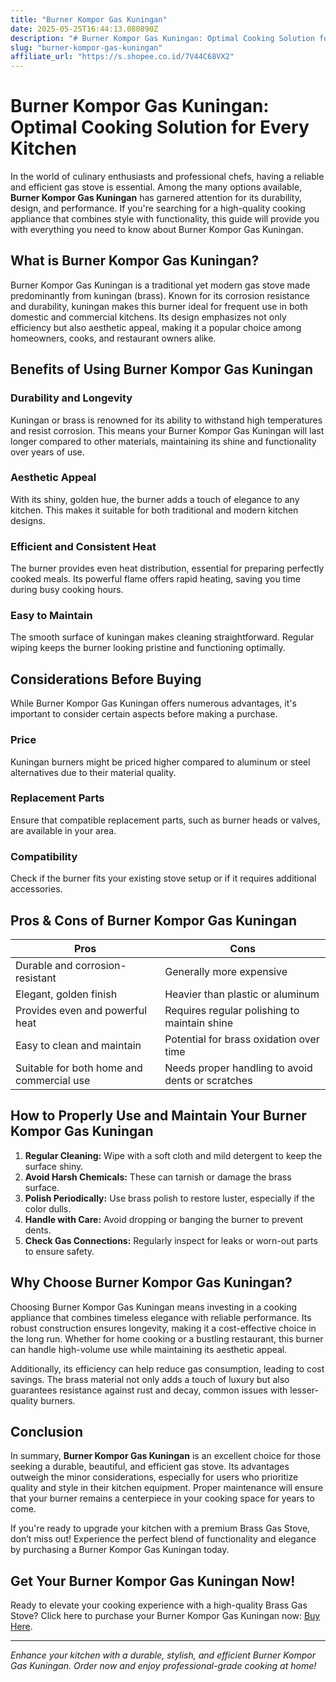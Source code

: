 ```yaml
---
title: "Burner Kompor Gas Kuningan"
date: 2025-05-25T16:44:13.080890Z
description: "# Burner Kompor Gas Kuningan: Optimal Cooking Solution for Every Kitchen..."
slug: "burner-kompor-gas-kuningan"
affiliate_url: "https://s.shopee.co.id/7V44C68VX2"
---
```

# Burner Kompor Gas Kuningan: Optimal Cooking Solution for Every Kitchen

In the world of culinary enthusiasts and professional chefs, having a reliable and efficient gas stove is essential. Among the many options available, **Burner Kompor Gas Kuningan** has garnered attention for its durability, design, and performance. If you're searching for a high-quality cooking appliance that combines style with functionality, this guide will provide you with everything you need to know about Burner Kompor Gas Kuningan.

## What is Burner Kompor Gas Kuningan?

Burner Kompor Gas Kuningan is a traditional yet modern gas stove made predominantly from kuningan (brass). Known for its corrosion resistance and durability, kuningan makes this burner ideal for frequent use in both domestic and commercial kitchens. Its design emphasizes not only efficiency but also aesthetic appeal, making it a popular choice among homeowners, cooks, and restaurant owners alike.

## Benefits of Using Burner Kompor Gas Kuningan

### Durability and Longevity
Kuningan or brass is renowned for its ability to withstand high temperatures and resist corrosion. This means your Burner Kompor Gas Kuningan will last longer compared to other materials, maintaining its shine and functionality over years of use.

### Aesthetic Appeal
With its shiny, golden hue, the burner adds a touch of elegance to any kitchen. This makes it suitable for both traditional and modern kitchen designs.

### Efficient and Consistent Heat
The burner provides even heat distribution, essential for preparing perfectly cooked meals. Its powerful flame offers rapid heating, saving you time during busy cooking hours.

### Easy to Maintain
The smooth surface of kuningan makes cleaning straightforward. Regular wiping keeps the burner looking pristine and functioning optimally.

## Considerations Before Buying

While Burner Kompor Gas Kuningan offers numerous advantages, it's important to consider certain aspects before making a purchase.

### Price
Kuningan burners might be priced higher compared to aluminum or steel alternatives due to their material quality.

### Replacement Parts
Ensure that compatible replacement parts, such as burner heads or valves, are available in your area.

### Compatibility
Check if the burner fits your existing stove setup or if it requires additional accessories.

## Pros & Cons of Burner Kompor Gas Kuningan

| Pros                                    | Cons                                   |
|-----------------------------------------|----------------------------------------|
| Durable and corrosion-resistant       | Generally more expensive             |
| Elegant, golden finish                  | Heavier than plastic or aluminum     |
| Provides even and powerful heat         | Requires regular polishing to maintain shine |
| Easy to clean and maintain             | Potential for brass oxidation over time |
| Suitable for both home and commercial use | Needs proper handling to avoid dents or scratches |

## How to Properly Use and Maintain Your Burner Kompor Gas Kuningan

1. **Regular Cleaning:** Wipe with a soft cloth and mild detergent to keep the surface shiny.
2. **Avoid Harsh Chemicals:** These can tarnish or damage the brass surface.
3. **Polish Periodically:** Use brass polish to restore luster, especially if the color dulls.
4. **Handle with Care:** Avoid dropping or banging the burner to prevent dents.
5. **Check Gas Connections:** Regularly inspect for leaks or worn-out parts to ensure safety.

## Why Choose Burner Kompor Gas Kuningan?

Choosing Burner Kompor Gas Kuningan means investing in a cooking appliance that combines timeless elegance with reliable performance. Its robust construction ensures longevity, making it a cost-effective choice in the long run. Whether for home cooking or a bustling restaurant, this burner can handle high-volume use while maintaining its aesthetic appeal.

Additionally, its efficiency can help reduce gas consumption, leading to cost savings. The brass material not only adds a touch of luxury but also guarantees resistance against rust and decay, common issues with lesser-quality burners.

## Conclusion

In summary, **Burner Kompor Gas Kuningan** is an excellent choice for those seeking a durable, beautiful, and efficient gas stove. Its advantages outweigh the minor considerations, especially for users who prioritize quality and style in their kitchen equipment. Proper maintenance will ensure that your burner remains a centerpiece in your cooking space for years to come.

If you're ready to upgrade your kitchen with a premium Brass Gas Stove, don’t miss out! Experience the perfect blend of functionality and elegance by purchasing a Burner Kompor Gas Kuningan today.

## Get Your Burner Kompor Gas Kuningan Now!

Ready to elevate your cooking experience with a high-quality Brass Gas Stove? Click here to purchase your Burner Kompor Gas Kuningan now: [Buy Here](https://s.shopee.co.id/7V44C68VX2).

---

*Enhance your kitchen with a durable, stylish, and efficient Burner Kompor Gas Kuningan. Order now and enjoy professional-grade cooking at home!*